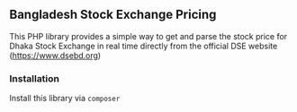 ## Bangladesh Stock Exchange Pricing

This PHP library provides a simple way to get and parse the stock price for Dhaka Stock Exchange in real time directly
from the official DSE website (https://www.dsebd.org)


### Installation

Install this library via `composer` 